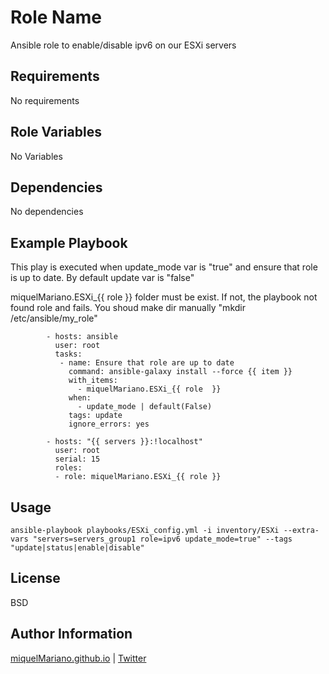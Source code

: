 Role Name
=========

Ansible role to enable/disable ipv6 on our ESXi servers

Requirements
------------

No requirements

Role Variables
--------------

No Variables

Dependencies
------------

No dependencies

Example Playbook
----------------

This play is executed when update_mode var is "true" and ensure that role is up to date. By default update var is "false"

miquelMariano.ESXi_{{ role }} folder must be exist. If not, the playbook not found role and fails. You shoud make dir manually "mkdir /etc/ansible/my_role"

```
		- hosts: ansible
 		  user: root
 		  tasks:
 		   - name: Ensure that role are up to date
 		     command: ansible-galaxy install --force {{ item }}
 		     with_items:
 		       - miquelMariano.ESXi_{{ role  }}
 		     when:
 		       - update_mode | default(False)
 		     tags: update
 		     ignore_errors: yes

		- hosts: "{{ servers }}:!localhost"
		  user: root
 		  serial: 15
 		  roles:
 		  - role: miquelMariano.ESXi_{{ role }}
```

Usage
------

`ansible-playbook playbooks/ESXi_config.yml -i inventory/ESXi --extra-vars "servers=servers_group1 role=ipv6 update_mode=true" --tags "update|status|enable|disable"`


License
-------

BSD

Author Information
------------------

[miquelMariano.github.io](https://miquelMariano.github.io) | [Twitter](https://twitter.com/miquelMariano)

